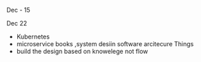 

Dec - 15 

Dec 22
- Kubernetes
- microservice books ,system desiin software arcitecure
Things
- build the design based on knowelege not flow